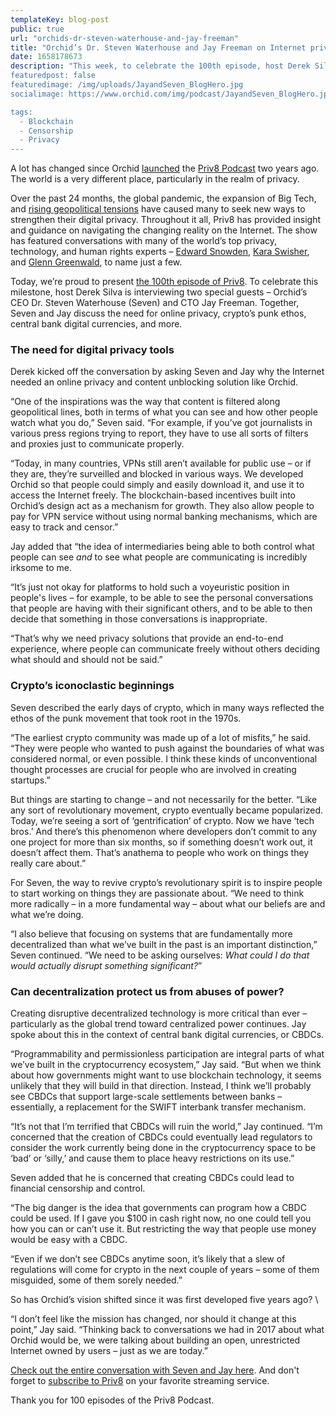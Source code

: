 ```yaml
---
templateKey: blog-post
public: true
url: "orchids-dr-steven-waterhouse-and-jay-freeman"
title: "Orchid’s Dr. Steven Waterhouse and Jay Freeman on Internet privacy and more"
date: 1658178673
description: "This week, to celebrate the 100th episode, host Derek Silva is interviewing two special guests – Orchid’s CEO Dr. Steven Waterhouse (Seven) and CTO Jay Freeman. Together, Seven and Jay discuss the need for online privacy, crypto’s punk ethos, central bank digital currencies, and more.”
featuredpost: false
featuredimage: /img/uploads/JayandSeven_BlogHero.jpg
socialimage: https://www.orchid.com/img/podcast/JayandSeven_BlogHero.jpg

tags:
  - Blockchain
  - Censorship
  - Privacy
---
```


A lot has changed since Orchid [launched](https://blog.orchid.com/follow-the-white-rabbit-orchids-privacy-podcast/) the [Priv8 Podcast](https://www.orchid.com/podcast/) two years ago. The world is a very different place, particularly in the realm of privacy. 

Over the past 24 months, the global pandemic, the expansion of Big Tech, and [rising geopolitical tensions](https://www.securitymagazine.com/articles/97132-data-privacy-remains-at-the-heart-of-russia-ukraine-conflict) have caused many to seek new ways to strengthen their digital privacy. Throughout it all, Priv8 has provided insight and guidance on navigating the changing reality on the Internet. The show has featured conversations with many of the world’s top privacy, technology, and human rights experts – [Edward Snowden](https://blog.orchid.com/edward-snowden-joins-priv8-to-discuss-causes-and-solutions-for-a-broken-internet/), [Kara Swisher](https://blog.orchid.com/nyts-kara-swisher-speaks-with-audrey-tang-on-whether-safety-and-privacy-can-coexist/), and [Glenn Greenwald](https://blog.orchid.com/highlights-from-priv8-orchids-virtual-privacy-summit-nov/), to name just a few. 

Today, we’re proud to present [the 100th episode of Priv8](https://www.orchid.com/podcast/episode-100-orchid-founders/). To celebrate this milestone, host Derek Silva is interviewing two special guests – Orchid’s CEO Dr. Steven Waterhouse (Seven) and CTO Jay Freeman. Together, Seven and Jay discuss the need for online privacy, crypto’s punk ethos, central bank digital currencies, and more.

### The need for digital privacy tools

Derek kicked off the conversation by asking Seven and Jay why the Internet needed an online privacy and content unblocking solution like Orchid. 

“One of the inspirations was the way that content is filtered along geopolitical lines, both in terms of what you can see and how other people watch what you do,” Seven said. “For example, if you’ve got journalists in various press regions trying to report, they have to use all sorts of filters and proxies just to communicate properly.

“Today, in many countries, VPNs still aren’t available for public use – or if they are, they’re surveilled and blocked in various ways. We developed Orchid so that people could simply and easily download it, and use it to access the Internet freely. The blockchain-based incentives built into Orchid’s design act as a mechanism for growth. They also allow people to pay for VPN service without using normal banking mechanisms, which are easy to track and censor.” 

Jay added that “the idea of intermediaries being able to both control what people can see _and_ to see what people are communicating is incredibly irksome to me. 

“It’s just not okay for platforms to hold such a voyeuristic position in people's lives – for example, to be able to see the personal conversations that people are having with their significant others, and to be able to then decide that something in those conversations is inappropriate.

“That’s why we need privacy solutions that provide an end-to-end experience, where people can communicate freely without others deciding what should and should not be said.”

### Crypto’s iconoclastic beginnings

Seven described the early days of crypto, which in many ways reflected the ethos of the punk movement that took root in the 1970s. 

“The earliest crypto community was made up of a lot of misfits,” he said. “They were people who wanted to push against the boundaries of what was considered normal, or even possible. I think these kinds of unconventional thought processes are crucial for people who are involved in creating startups.”

But things are starting to change – and not necessarily for the better.  “Like any sort of revolutionary movement, crypto eventually became popularized. Today, we’re seeing a sort of ‘gentrification’ of crypto. Now we have ‘tech bros.’ And there’s this phenomenon where developers don’t commit to any one project for more than six months, so if something doesn’t work out, it doesn’t affect them. That’s anathema to people who work on things they really care about.” 

For Seven, the way to revive crypto’s revolutionary spirit is to inspire people to start working on things they are passionate about. “We need to think more radically – in a more fundamental way – about what our beliefs are and what we’re doing. 

“I also believe that focusing on systems that are fundamentally more decentralized than what we’ve built in the past is an important distinction,” Seven continued. “We need to be asking ourselves: _What could I do that would actually disrupt something significant?_”

### Can decentralization protect us from abuses of power?

Creating disruptive decentralized technology is more critical than ever – particularly as the global trend toward centralized power continues. Jay spoke about this in the context of central bank digital currencies, or CBDCs. 

“Programmability and permissionless participation are integral parts of what we’ve built in the cryptocurrency ecosystem,” Jay said. “But when we think about how governments might want to use blockchain technology, it seems unlikely that they will build in that direction. Instead, I think we’ll probably see CBDCs that support large-scale settlements between banks – essentially, a replacement for the SWIFT interbank transfer mechanism. 

“It’s not that I’m terrified that CBDCs will ruin the world,” Jay continued. “I’m concerned that the creation of CBDCs could eventually lead regulators to consider the work currently being done in the cryptocurrency space to be ‘bad’ or ‘silly,’ and cause them to place heavy restrictions on its use.”  

Seven added that he is concerned that creating CBDCs could lead to financial censorship and control. 

“The big danger is the idea that governments can program how a CBDC could be used. If I gave you $100 in cash right now, no one could tell you how you can or can’t use it. But restricting the way that people use money would be easy with a CBDC.

“Even if we don’t see CBDCs anytime soon, it’s likely that a slew of regulations will come for crypto in the next couple of years – some of them misguided, some of them sorely needed.” 

So has Orchid’s vision shifted since it was first developed five years ago? \

“I don’t feel like the mission has changed, nor should it change at this point,” Jay said. “Thinking back to conversations we had in 2017 about what Orchid would be, we were talking about building an open, unrestricted Internet owned by users – just as we are today.”

[Check out the entire conversation with Seven and Jay here](https://www.orchid.com/podcast/episode-100-orchid-founders/).  And don't forget to [subscribe to Priv8](https://www.orchid.com/podcast/) on your favorite streaming service.

Thank you for 100 episodes of the Priv8 Podcast.


